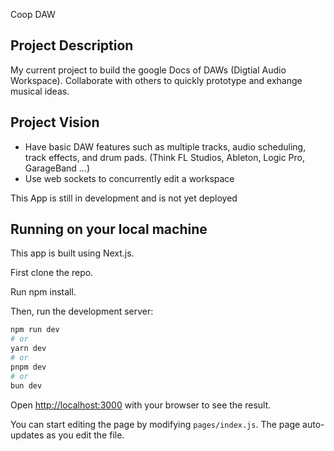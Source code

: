 Coop DAW

## Project Description
My current project to build the google Docs of DAWs (Digtial Audio Workspace). Collaborate with others to quickly prototype and exhange musical ideas.

## Project Vision
- Have basic DAW features such as multiple tracks, audio scheduling, track effects, and drum pads. (Think FL Studios, Ableton, Logic Pro, GarageBand ...)
- Use web sockets to concurrently edit a workspace


This App is still in development and is not yet deployed

## Running on your local machine

This app is built using Next.js.

First clone the repo.

Run npm install.

Then, run the development server:

```bash
npm run dev
# or
yarn dev
# or
pnpm dev
# or
bun dev
```

Open [http://localhost:3000](http://localhost:3000) with your browser to see the result.

You can start editing the page by modifying `pages/index.js`. The page auto-updates as you edit the file.

